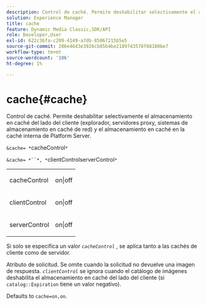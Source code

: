 ```yaml
---
description: Control de caché. Permite deshabilitar selectivamente el almacenamiento en caché del lado del cliente (explorador, servidores proxy, sistemas de almacenamiento en caché de red) y el almacenamiento en caché en la caché interna de Platform Server.
solution: Experience Manager
title: cache
feature: Dynamic Media Classic,SDK/API
role: Developer,User
exl-id: 622c36fa-c209-4149-a7db-85067215b5e5
source-git-commit: 206e4643e3926cb85b4be2189743578f88180be7
workflow-type: tm+mt
source-wordcount: '106'
ht-degree: 1%

---
```


# cache{#cache}

Control de caché. Permite deshabilitar selectivamente el almacenamiento en caché del lado del cliente (explorador, servidores proxy, sistemas de almacenamiento en caché de red) y el almacenamiento en caché en la caché interna de Platform Server.

`&cache= *`cacheControl`*`

`&cache= *``*, *`clientControlserverControl`*`

<table id="simpletable_DA4D92F0AEF84FD49953876796058B7F"> 
 <tr class="strow"> 
  <td class="stentry"> <p><span class="codeph"> <span class="varname"> cacheControl</span></span> </p> </td> 
  <td class="stentry"> <p><span class="codeph"> on|off</span> </p></td> 
 </tr> 
 <tr class="strow"> 
  <td class="stentry"> <p><span class="codeph"> <span class="varname"> clientControl</span></span> </p></td> 
  <td class="stentry"> <p><span class="codeph"> on|off</span> </p></td> 
 </tr> 
 <tr class="strow"> 
  <td class="stentry"> <p><span class="codeph"> <span class="varname"> serverControl</span></span> </p></td> 
  <td class="stentry"> <p><span class="codeph"> on|off</span> </p></td> 
 </tr> 
</table>

Si solo se especifica un valor *`cacheControl`* , se aplica tanto a las cachés de cliente como de servidor.

Atributo de solicitud. Se omite cuando la solicitud no devuelve una imagen de respuesta. *`clientControl`* se ignora cuando el catálogo de imágenes deshabilita el almacenamiento en caché del lado del cliente (si  `catalog::Expiration` tiene un valor negativo).

Defaults to `cache=on,on`.
